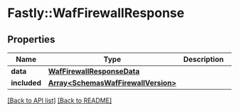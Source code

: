 # Fastly::WafFirewallResponse

## Properties

| Name | Type | Description | Notes |
| ---- | ---- | ----------- | ----- |
| **data** | [**WafFirewallResponseData**](WafFirewallResponseData.md) |  | [optional] |
| **included** | [**Array&lt;SchemasWafFirewallVersion&gt;**](SchemasWafFirewallVersion.md) |  | [optional] |

[[Back to API list]](../../README.md#endpoints) [[Back to README]](../../README.md)

